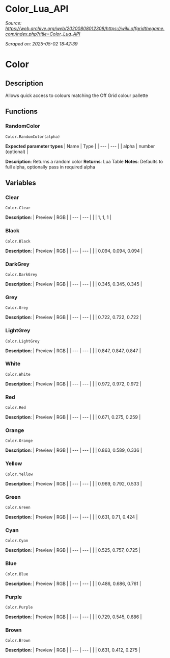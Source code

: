 # Color_Lua_API

*Source: https://web.archive.org/web/20200808012308/https://wiki.offgridthegame.com/index.php?title=Color_Lua_API*

*Scraped on: 2025-05-02 18:42:39*


# Color
## Description
Allows quick access to colours matching the Off Grid colour pallette
## Functions
### RandomColor
```
Color.RandomColor(alpha)
```
**Expected parameter types**
| Name | Type |
| --- | --- |
| alpha | number (optional) |

**Description**: Returns a random color
**Returns**: Lua Table
**Notes**: Defaults to full alpha, optionally pass in required alpha
## Variables
### Clear
```
Color.Clear
```
**Description**:
| Preview | RGB |
| --- | --- |
|  | 1, 1, 1 |
### Black
```
Color.Black
```
**Description**:
| Preview | RGB |
| --- | --- |
|  | 0.094, 0.094, 0.094 |
### DarkGrey
```
Color.DarkGrey
```
**Description**:
| Preview | RGB |
| --- | --- |
|  | 0.345, 0.345, 0.345 |
### Grey
```
Color.Grey
```
**Description**:
| Preview | RGB |
| --- | --- |
|  | 0.722, 0.722, 0.722 |
### LightGrey
```
Color.LightGrey
```
**Description**:
| Preview | RGB |
| --- | --- |
|  | 0.847, 0.847, 0.847 |
### White
```
Color.White
```
**Description**:
| Preview | RGB |
| --- | --- |
|  | 0.972, 0.972, 0.972 |
### Red
```
Color.Red
```
**Description**:
| Preview | RGB |
| --- | --- |
|  | 0.671, 0.275, 0.259 |
### Orange
```
Color.Orange
```
**Description**:
| Preview | RGB |
| --- | --- |
|  | 0.863, 0.589, 0.336 |
### Yellow
```
Color.Yellow
```
**Description**:
| Preview | RGB |
| --- | --- |
|  | 0.969, 0.792, 0.533 |
### Green
```
Color.Green
```
**Description**:
| Preview | RGB |
| --- | --- |
|  | 0.631, 0.71, 0.424 |
### Cyan
```
Color.Cyan
```
**Description**:
| Preview | RGB |
| --- | --- |
|  | 0.525, 0.757, 0.725 |
### Blue
```
Color.Blue
```
**Description**:
| Preview | RGB |
| --- | --- |
|  | 0.486, 0.686, 0.761 |
### Purple
```
Color.Purple
```
**Description**:
| Preview | RGB |
| --- | --- |
|  | 0.729, 0.545, 0.686 |
### Brown
```
Color.Brown
```
**Description**:
| Preview | RGB |
| --- | --- |
|  | 0.631, 0.412, 0.275 |